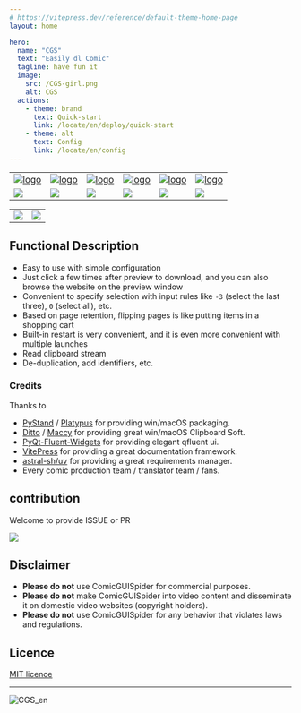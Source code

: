 ```yaml
---
# https://vitepress.dev/reference/default-theme-home-page
layout: home

hero:
  name: "CGS"
  text: "Easily dl Comic"
  tagline: have fun it
  image:
    src: /CGS-girl.png
    alt: CGS
  actions:
    - theme: brand
      text: Quick-start
      link: /locate/en/deploy/quick-start
    - theme: alt
      text: Config
      link: /locate/en/config
---
```


<table><tbody>  
  <tr>
    <td><div align="center"><a href="https://www.2025copy.com/" target="_blank">
      <img src="../../assets/img/icons/website/copy.png" alt="logo" style="max-height: 80px">
      </a></div></td>
    <td><div align="center"><a href="https://mangabz.com" target="_blank">
      <img src="../../assets/img/icons/website/mangabz.png" alt="logo" style="max-height: 80px">
      </a></div></td>
    <td><div align="center"><a href="https://18comic.vip/" target="_blank">
      <img src="../../assets/img/icons/website/jm.png" alt="logo" style="max-height: 80px">
      </a></div></td>
    <td><div align="center"><a href="https://www.wnacg.com/" target="_blank">
      <img src="../../assets/img/icons/website/wnacg.png" alt="logo" style="max-height: 80px">
      </a></div></td>
    <td><div align="center"><a href="https://exhentai.org/" target="_blank">
      <img src="../../assets/img/icons/website/ehentai.png" alt="logo" style="max-height: 80px">
      </a></div></td>
    <td><div align="center"><a href="https://hitomi.la/" target="_blank">
      <img src="../../assets/img/icons/website/hitomi.png" alt="logo" style="max-height: 80px">
      </a></div></td>
  </tr>
  <tr>
    <td><img src="https://img.shields.io/endpoint?url=https://cgs-status-badges.pages.dev/status_kaobei.json"></td>
    <td><img src="https://img.shields.io/endpoint?url=https://cgs-status-badges.pages.dev/status_mangabz.json"></td>
    <td><img src="https://img.shields.io/endpoint?url=https://cgs-status-badges.pages.dev/status_jm.json"></td>
    <td><img src="https://img.shields.io/endpoint?url=https://cgs-status-badges.pages.dev/status_wnacg.json"></td>
    <td><img src="https://img.shields.io/endpoint?url=https://cgs-status-badges.pages.dev/status_ehentai.json"></td>
    <td><img src="https://img.shields.io/endpoint?url=https://cgs-status-badges.pages.dev/status_hitomi.json"></td>
  </tr>
</tbody></table>

<table><tbody>
  <tr>
    <td><img src="https://raw.githubusercontent.com/jasoneri/imgur/main/CGS/common-usage.gif"></td>
    <td><img src="https://raw.githubusercontent.com/jasoneri/imgur/main/CGS/load_clip.gif"></td>
  </tr>  
</tbody></table>

## Functional Description

- Easy to use with simple configuration
- Just click a few times after preview to download, and you can also browse the website on the preview window
- Convenient to specify selection with input rules like `-3` (select the last three), `0` (select all), etc.
- Based on page retention, flipping pages is like putting items in a shopping cart
- Built-in restart is very convenient, and it is even more convenient with multiple launches
- Read clipboard stream
- De-duplication, add identifiers, etc.

### Credits

Thanks to 
- [PyStand](https://github.com/skywind3000/PyStand) / [Platypus](https://github.com/sveinbjornt/Platypus) for providing win/macOS packaging.
- [Ditto](https://github.com/sabrogden/Ditto) / [Maccy](https://github.com/p0deje/Maccy) for providing great win/macOS Clipboard Soft.
- [PyQt-Fluent-Widgets](https://github.com/zhiyiYo/PyQt-Fluent-Widgets/) for providing elegant qfluent ui.
- [VitePress](https://vitepress.dev) for providing a great documentation framework.
- [astral-sh/uv](https://github.com/astral-sh/uv) for providing a great requirements manager.
- Every comic production team / translator team / fans.

## contribution

Welcome to provide ISSUE or PR

<a href="https://github.com/jasoneri/ComicGUISpider/graphs/contributors">
  <img src="https://contrib.rocks/image?repo=jasoneri/ComicGUISpider" />
</a>

## Disclaimer

- **Please do not** use ComicGUISpider for commercial purposes.
- **Please do not** make ComicGUISpider into video content and disseminate it on domestic video websites (copyright holders).
- **Please do not** use ComicGUISpider for any behavior that violates laws and regulations.

## Licence

[MIT licence](https://github.com/jasoneri/ComicGUISpider/blob/GUI/LICENSE)

---

![CGS_en](https://count.getloli.com/get/@CGS_en?theme=rule34)
